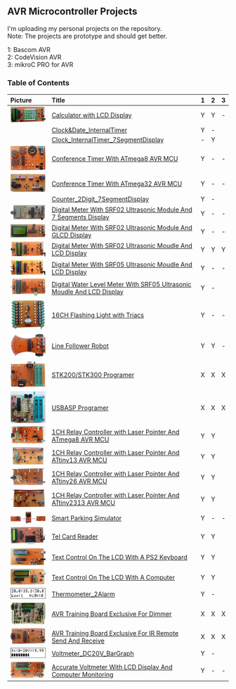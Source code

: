 ## AVR Microcontroller Projects
I'm uploading my personal projects on the repository.  
Note: The projects are prototype and should get better.  

1: Bascom AVR  
2: CodeVision AVR  
3: mikroC PRO for AVR  

### Table of Contents
|Picture|Title|1|2|3|
|:------|:----|:----:|:--------:|:----:|
|![](Calculator_LCD/Pictures/Album.jpg)|[Calculator with LCD Display](Calculator_LCD)|Y|Y|-|
||[Clock&Date_InternalTimer](Clock&Date_InternalTimer)|Y|-|
||[Clock_InternalTimer_7SegmentDisplay](Clock_InternalTimer_7SegmentDisplay)|-|Y|
|![](ConferenceTimer_ATmega8/Pictures/Album.jpg)|[Conference Timer With ATmega8 AVR MCU](ConferenceTimer_ATmega8)|Y|-|-|
|![](ConferenceTimer_ATmega32/Pictures/Album.jpg)|[Conference Timer With ATmega32 AVR MCU](ConferenceTimer_ATmega32)|Y|-|-|
||[Counter_2Digit_7SegmentDisplay](Counter_2Digit_7SegmentDisplay)|Y|-|
|![](DigitalMeter_Ultrasonic_SRF02_7Segment/Pictures/Album.jpg)|[Digital Meter With SRF02 Ultrasonic Module And 7 Segments Display](DigitalMeter_Ultrasonic_SRF02_7Segment)|Y|-|-|
|![](DigitalMeter_Ultrasonic_SRF02_GLCD/Pictures/Album.jpg)|[Digital Meter With SRF02 Ultrasonic Module And GLCD Display](DigitalMeter_Ultrasonic_SRF02_GLCD)|Y|-|-|
|![](DigitalMeter_Ultrasonic_SRF02_LCD/Pictures/Album.jpg)|[Digital Meter With SRF02 Ultrasonic Moudle And LCD Display](DigitalMeter_Ultrasonic_SRF02_LCD)|Y|Y|Y|
|![](DigitalMeter_Ultrasonic_SRF05_LCD/Pictures/Album.jpg)|[Digital Meter With SRF05 Ultrasonic Moudle And LCD Display](DigitalMeter_Ultrasonic_SRF05_LCD)|Y|-|-|
|![](DigitalWaterLevelMeter_Ultrasonic_SRF05_LCD/Pictures/Album.jpg)|[Digital Water Level Meter With SRF05 Ultrasonic Moudle And LCD Display](DigitalWaterLevelMeter_Ultrasonic_SRF05_LCD)|Y|-|
|![](FlasherWithTriacs_16CH/Pictures/Album.jpg)|[16CH Flashing Light with Triacs](FlasherWithTriacs_16CH)|Y|-|-|
|![](LineFollowerRobot/Pictures/Album.jpg)|[Line Follower Robot](LineFollowerRobot)|Y|Y|-|
|![](Programer_STK200/Pictures/Album.jpg)|[STK200/STK300 Programer](Programer_STK200)|X|X|X|
|![](Programer_USBASP/Pictures/Album.jpg)|[USBASP Programer](Programer_USBASP)|X|X|X|
|![](RelayController_LaserPointer_1CH_ATmega8/Pictures/Album.jpg)|[1CH Relay Controller with Laser Pointer And ATmega8 AVR MCU](RelayController_LaserPointer_1CH_ATmega8)|Y|Y|
|![](RelayController_LaserPointer_1CH_ATtiny13/Pictures/Album.jpg)|[1CH Relay Controller with Laser Pointer And ATtiny13 AVR MCU](RelayController_LaserPointer_1CH_ATtiny13)|Y|Y|
|![](RelayController_LaserPointer_1CH_ATtiny26/Pictures/Album.jpg)|[1CH Relay Controller with Laser Pointer And ATtiny26 AVR MCU](RelayController_LaserPointer_1CH_ATtiny26)|Y|Y|
|![](RelayController_LaserPointer_1CH_ATtiny2313/Pictures/Album.jpg)|[1CH Relay Controller with Laser Pointer And ATtiny2313 AVR MCU](RelayController_LaserPointer_1CH_ATtiny2313)|Y|Y|
|![](SmartParkingSimulator/Pictures/Album.jpg)|[Smart Parking Simulator](SmartParkingSimulator)|Y|-|-|
|![](TelCardReader/Pictures/Album.jpg)|[Tel Card Reader](TelCardReader)|Y|Y|
|![](TextDisplay_Keyboard/Pictures/Album.jpg)|[Text Control On The LCD With A PS2 Keyboard](TextDisplay_Keyboard)|Y|Y|
|![](TextDisplay_USB/Pictures/Album.jpg)|[Text Control On The LCD With A Computer](TextDisplay_USB)|Y|Y|
|![](Thermometer_2Alarm/Simulate/Album.png)|[Thermometer_2Alarm](Thermometer_2Alarm)|Y|-|
|![](TrainingBoard_Dimmer/Pictures/Album.jpg)|[AVR Training Board Exclusive For Dimmer](TrainingBoard_Dimmer)|X|X|X|
|![](TrainingBoard_IR/Pictures/Album.jpg)|[AVR Training Board Exclusive For IR Remote Send And Receive](TrainingBoard_IR)|X|X|X|
|![](Voltmeter_DC20V_BarGraph/Simulate/Album.png)|[Voltmeter_DC20V_BarGraph](Voltmeter_DC20V_BarGraph)|Y|-|
|![](Voltmeter_DC5V_RS232/Pictures/Album.jpg)|[Accurate Voltmeter With LCD Display And Computer Monitoring](Voltmeter_DC5V_RS232)|Y|-|-|
